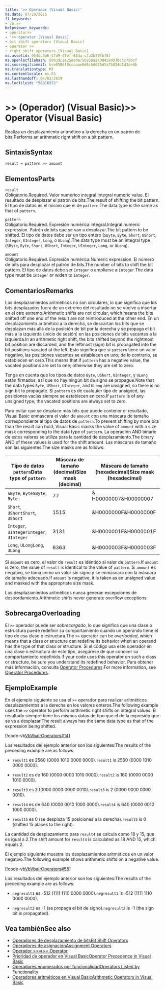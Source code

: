 ```yaml
---
title: '>> Operador (Visual Basic)'
ms.date: 07/20/2015
f1_keywords:
- vb.>>
helpviewer_keywords:
- operator>>
- '>> operator [Visual Basic]'
- bit shift operators [Visual Basic]
- operator >>
- right shift operators [Visual Basic]
ms.assetid: 054dc6a6-47d9-47ef-82da-cfa2b59fbf8f
ms.openlocfilehash: 8803dc2e25edde756958a243d429dd30c5c78bcf
ms.sourcegitcommit: bce0586f0cccaae6d6cbd625d5a7b824d1d3de4b
ms.translationtype: MT
ms.contentlocale: es-ES
ms.lasthandoff: 04/02/2019
ms.locfileid: "58816972"
---
```

# <a name="-operator-visual-basic"></a><span data-ttu-id="53644-102">>> (Operador) (Visual Basic)</span><span class="sxs-lookup"><span data-stu-id="53644-102">>> Operator (Visual Basic)</span></span>
<span data-ttu-id="53644-103">Realiza un desplazamiento aritmético a la derecha en un patrón de bits.</span><span class="sxs-lookup"><span data-stu-id="53644-103">Performs an arithmetic right shift on a bit pattern.</span></span>  
  
## <a name="syntax"></a><span data-ttu-id="53644-104">Sintaxis</span><span class="sxs-lookup"><span data-stu-id="53644-104">Syntax</span></span>  
  
```  
result = pattern >> amount  
```  
  
## <a name="parts"></a><span data-ttu-id="53644-105">Elementos</span><span class="sxs-lookup"><span data-stu-id="53644-105">Parts</span></span>  
 `result`  
 <span data-ttu-id="53644-106">Obligatorio.</span><span class="sxs-lookup"><span data-stu-id="53644-106">Required.</span></span> <span data-ttu-id="53644-107">Valor numérico integral.</span><span class="sxs-lookup"><span data-stu-id="53644-107">Integral numeric value.</span></span> <span data-ttu-id="53644-108">El resultado de desplazar el patrón de bits.</span><span class="sxs-lookup"><span data-stu-id="53644-108">The result of shifting the bit pattern.</span></span> <span data-ttu-id="53644-109">El tipo de datos es el mismo que el de `pattern`.</span><span class="sxs-lookup"><span data-stu-id="53644-109">The data type is the same as that of `pattern`.</span></span>  
  
 `pattern`  
 <span data-ttu-id="53644-110">Obligatorio.</span><span class="sxs-lookup"><span data-stu-id="53644-110">Required.</span></span> <span data-ttu-id="53644-111">Expresión numérica integral.</span><span class="sxs-lookup"><span data-stu-id="53644-111">Integral numeric expression.</span></span> <span data-ttu-id="53644-112">Patrón de bits que se van a desplazar.</span><span class="sxs-lookup"><span data-stu-id="53644-112">The bit pattern to be shifted.</span></span> <span data-ttu-id="53644-113">El tipo de datos debe ser un tipo entero (`SByte`, `Byte`, `Short`, `UShort`, `Integer`, `UInteger`, `Long`, o `ULong`).</span><span class="sxs-lookup"><span data-stu-id="53644-113">The data type must be an integral type (`SByte`, `Byte`, `Short`, `UShort`, `Integer`, `UInteger`, `Long`, or `ULong`).</span></span>  
  
 `amount`  
 <span data-ttu-id="53644-114">Obligatorio.</span><span class="sxs-lookup"><span data-stu-id="53644-114">Required.</span></span> <span data-ttu-id="53644-115">Expresión numérica.</span><span class="sxs-lookup"><span data-stu-id="53644-115">Numeric expression.</span></span> <span data-ttu-id="53644-116">El número de bits para desplazar el patrón de bits.</span><span class="sxs-lookup"><span data-stu-id="53644-116">The number of bits to shift the bit pattern.</span></span> <span data-ttu-id="53644-117">El tipo de datos debe ser `Integer` o ampliarse a `Integer`.</span><span class="sxs-lookup"><span data-stu-id="53644-117">The data type must be `Integer` or widen to `Integer`.</span></span>  
  
## <a name="remarks"></a><span data-ttu-id="53644-118">Comentarios</span><span class="sxs-lookup"><span data-stu-id="53644-118">Remarks</span></span>  
 <span data-ttu-id="53644-119">Los desplazamientos aritméticos no son circulares, lo que significa que los bits desplazados fuera de un extremo del resultado no se vuelve a insertar en el otro extremo.</span><span class="sxs-lookup"><span data-stu-id="53644-119">Arithmetic shifts are not circular, which means the bits shifted off one end of the result are not reintroduced at the other end.</span></span> <span data-ttu-id="53644-120">En un desplazamiento aritmético a la derecha, se descartan los bits que se desplazan más allá de la posición de bit por la derecha y se propaga el bit más a la izquierda (inicio de sesión) en las posiciones de bits vacantes a la izquierda.</span><span class="sxs-lookup"><span data-stu-id="53644-120">In an arithmetic right shift, the bits shifted beyond the rightmost bit position are discarded, and the leftmost (sign) bit is propagated into the bit positions vacated at the left.</span></span> <span data-ttu-id="53644-121">Esto significa que si `pattern` tiene un valor negativo, las posiciones vacantes se establecen en uno; de lo contrario, se establecen en cero.</span><span class="sxs-lookup"><span data-stu-id="53644-121">This means that if `pattern` has a negative value, the vacated positions are set to one; otherwise they are set to zero.</span></span>  
  
 <span data-ttu-id="53644-122">Tenga en cuenta que los tipos de datos `Byte`, `UShort`, `UInteger`, y `ULong` están firmados, así que no hay ningún bit de signo se propague.</span><span class="sxs-lookup"><span data-stu-id="53644-122">Note that the data types `Byte`, `UShort`, `UInteger`, and `ULong` are unsigned, so there is no sign bit to propagate.</span></span> <span data-ttu-id="53644-123">Si `pattern` es de cualquier tipo de unsigned, las posiciones vacías siempre se establecen en cero.</span><span class="sxs-lookup"><span data-stu-id="53644-123">If `pattern` is of any unsigned type, the vacated positions are always set to zero.</span></span>  
  
 <span data-ttu-id="53644-124">Para evitar que se desplace más bits que puede contener el resultado, Visual Basic enmascara el valor de `amount` con una máscara de tamaño correspondiente al tipo de datos de `pattern`.</span><span class="sxs-lookup"><span data-stu-id="53644-124">To prevent shifting by more bits than the result can hold, Visual Basic masks the value of `amount` with a size mask corresponding to the data type of `pattern`.</span></span> <span data-ttu-id="53644-125">La operación AND binario de estos valores se utiliza para la cantidad de desplazamiento.</span><span class="sxs-lookup"><span data-stu-id="53644-125">The binary AND of these values is used for the shift amount.</span></span> <span data-ttu-id="53644-126">Las máscaras de tamaño son las siguientes:</span><span class="sxs-lookup"><span data-stu-id="53644-126">The size masks are as follows:</span></span>  
  
|<span data-ttu-id="53644-127">Tipo de datos `pattern`</span><span class="sxs-lookup"><span data-stu-id="53644-127">Data type of `pattern`</span></span>|<span data-ttu-id="53644-128">Máscara de tamaño (decimal)</span><span class="sxs-lookup"><span data-stu-id="53644-128">Size mask (decimal)</span></span>|<span data-ttu-id="53644-129">Máscara de tamaño (hexadecimal)</span><span class="sxs-lookup"><span data-stu-id="53644-129">Size mask (hexadecimal)</span></span>|  
|----------------------------|---------------------------|-------------------------------|  
|<span data-ttu-id="53644-130">`SByte`, `Byte`</span><span class="sxs-lookup"><span data-stu-id="53644-130">`SByte`, `Byte`</span></span>|<span data-ttu-id="53644-131">7</span><span class="sxs-lookup"><span data-stu-id="53644-131">7</span></span>|<span data-ttu-id="53644-132">&AMP; H00000007</span><span class="sxs-lookup"><span data-stu-id="53644-132">&H00000007</span></span>|  
|<span data-ttu-id="53644-133">`Short`, `UShort`</span><span class="sxs-lookup"><span data-stu-id="53644-133">`Short`, `UShort`</span></span>|<span data-ttu-id="53644-134">15</span><span class="sxs-lookup"><span data-stu-id="53644-134">15</span></span>|<span data-ttu-id="53644-135">&H0000000F</span><span class="sxs-lookup"><span data-stu-id="53644-135">&H0000000F</span></span>|  
|<span data-ttu-id="53644-136">`Integer`, `UInteger`</span><span class="sxs-lookup"><span data-stu-id="53644-136">`Integer`, `UInteger`</span></span>|<span data-ttu-id="53644-137">31</span><span class="sxs-lookup"><span data-stu-id="53644-137">31</span></span>|<span data-ttu-id="53644-138">&H0000001F</span><span class="sxs-lookup"><span data-stu-id="53644-138">&H0000001F</span></span>|  
|<span data-ttu-id="53644-139">`Long`, `ULong`</span><span class="sxs-lookup"><span data-stu-id="53644-139">`Long`, `ULong`</span></span>|<span data-ttu-id="53644-140">63</span><span class="sxs-lookup"><span data-stu-id="53644-140">63</span></span>|<span data-ttu-id="53644-141">&H0000003F</span><span class="sxs-lookup"><span data-stu-id="53644-141">&H0000003F</span></span>|  
  
 <span data-ttu-id="53644-142">Si `amount` es cero, el valor de `result` es idéntico al valor de `pattern`.</span><span class="sxs-lookup"><span data-stu-id="53644-142">If `amount` is zero, the value of `result` is identical to the value of `pattern`.</span></span> <span data-ttu-id="53644-143">Si `amount` es negativo, se toma como un valor sin signo y se enmascara con la máscara de tamaño adecuado.</span><span class="sxs-lookup"><span data-stu-id="53644-143">If `amount` is negative, it is taken as an unsigned value and masked with the appropriate size mask.</span></span>  
  
 <span data-ttu-id="53644-144">Los desplazamientos aritméticos nunca generan excepciones de desbordamiento.</span><span class="sxs-lookup"><span data-stu-id="53644-144">Arithmetic shifts never generate overflow exceptions.</span></span>  
  
## <a name="overloading"></a><span data-ttu-id="53644-145">Sobrecarga</span><span class="sxs-lookup"><span data-stu-id="53644-145">Overloading</span></span>  
 <span data-ttu-id="53644-146">El `>>` operador puede ser *sobrecargado*, lo que significa que una clase o estructura puede redefinir su comportamiento cuando un operando tiene el tipo de esa clase o estructura.</span><span class="sxs-lookup"><span data-stu-id="53644-146">The `>>` operator can be *overloaded*, which means that a class or structure can redefine its behavior when an operand has the type of that class or structure.</span></span> <span data-ttu-id="53644-147">Si el código usa este operador en una clase o estructura de este tipo, asegúrese de que conocer su comportamiento redefinido.</span><span class="sxs-lookup"><span data-stu-id="53644-147">If your code uses this operator on such a class or structure, be sure you understand its redefined behavior.</span></span> <span data-ttu-id="53644-148">Para obtener más información, consulta [Operator Procedures](../../../visual-basic/programming-guide/language-features/procedures/operator-procedures.md).</span><span class="sxs-lookup"><span data-stu-id="53644-148">For more information, see [Operator Procedures](../../../visual-basic/programming-guide/language-features/procedures/operator-procedures.md).</span></span>  
  
## <a name="example"></a><span data-ttu-id="53644-149">Ejemplo</span><span class="sxs-lookup"><span data-stu-id="53644-149">Example</span></span>  
 <span data-ttu-id="53644-150">En el ejemplo siguiente se usa el `>>` operador para realizar aritméticos desplazamientos a la derecha en los valores enteros.</span><span class="sxs-lookup"><span data-stu-id="53644-150">The following example uses the `>>` operator to perform arithmetic right shifts on integral values.</span></span> <span data-ttu-id="53644-151">El resultado siempre tiene los mismos datos de tipo que el de la expresión que se va a desplazar.</span><span class="sxs-lookup"><span data-stu-id="53644-151">The result always has the same data type as that of the expression being shifted.</span></span>  
  
 [!code-vb[VbVbalrOperators#14](~/samples/snippets/visualbasic/VS_Snippets_VBCSharp/VbVbalrOperators/VB/Class1.vb#14)]  
  
 <span data-ttu-id="53644-152">Los resultados del ejemplo anterior son los siguientes:</span><span class="sxs-lookup"><span data-stu-id="53644-152">The results of the preceding example are as follows:</span></span>  
  
-   <span data-ttu-id="53644-153">`result1` es 2560 (0000 1010 0000 0000).</span><span class="sxs-lookup"><span data-stu-id="53644-153">`result1` is 2560 (0000 1010 0000 0000).</span></span>  
  
-   <span data-ttu-id="53644-154">`result2` es de 160 (0000 0000 1010 0000).</span><span class="sxs-lookup"><span data-stu-id="53644-154">`result2` is 160 (0000 0000 1010 0000).</span></span>  
  
-   <span data-ttu-id="53644-155">`result3` es 2 (0000 0000 0000 0010).</span><span class="sxs-lookup"><span data-stu-id="53644-155">`result3` is 2 (0000 0000 0000 0010).</span></span>  
  
-   <span data-ttu-id="53644-156">`result4` es de 640 (0000 0010 1000 0000).</span><span class="sxs-lookup"><span data-stu-id="53644-156">`result4` is 640 (0000 0010 1000 0000).</span></span>  
  
-   <span data-ttu-id="53644-157">`result5` es 0 (se desplaza 15 posiciones a la derecha).</span><span class="sxs-lookup"><span data-stu-id="53644-157">`result5` is 0 (shifted 15 places to the right).</span></span>  
  
 <span data-ttu-id="53644-158">La cantidad de desplazamiento para `result4` se calcula como 18 y 15, que es igual a 2.</span><span class="sxs-lookup"><span data-stu-id="53644-158">The shift amount for `result4` is calculated as 18 AND 15, which equals 2.</span></span>  
  
 <span data-ttu-id="53644-159">El ejemplo siguiente muestra los desplazamientos aritméticos en un valor negativo.</span><span class="sxs-lookup"><span data-stu-id="53644-159">The following example shows arithmetic shifts on a negative value.</span></span>  
  
 [!code-vb[VbVbalrOperators#55](~/samples/snippets/visualbasic/VS_Snippets_VBCSharp/VbVbalrOperators/VB/Class1.vb#55)]  
  
 <span data-ttu-id="53644-160">Los resultados del ejemplo anterior son los siguientes:</span><span class="sxs-lookup"><span data-stu-id="53644-160">The results of the preceding example are as follows:</span></span>  
  
-   <span data-ttu-id="53644-161">`negresult1` es -512 (1111 1110 0000 0000).</span><span class="sxs-lookup"><span data-stu-id="53644-161">`negresult1` is -512 (1111 1110 0000 0000).</span></span>  
  
-   <span data-ttu-id="53644-162">`negresult2` es -1 (se propaga el bit de signo).</span><span class="sxs-lookup"><span data-stu-id="53644-162">`negresult2` is -1 (the sign bit is propagated).</span></span>  
  
## <a name="see-also"></a><span data-ttu-id="53644-163">Vea también</span><span class="sxs-lookup"><span data-stu-id="53644-163">See also</span></span>

- [<span data-ttu-id="53644-164">Operadores de desplazamiento de bits</span><span class="sxs-lookup"><span data-stu-id="53644-164">Bit Shift Operators</span></span>](../../../visual-basic/language-reference/operators/bit-shift-operators.md)
- [<span data-ttu-id="53644-165">Operadores de asignación</span><span class="sxs-lookup"><span data-stu-id="53644-165">Assignment Operators</span></span>](../../../visual-basic/language-reference/operators/assignment-operators.md)
- [<span data-ttu-id="53644-166">Operador >>=</span><span class="sxs-lookup"><span data-stu-id="53644-166">>>= Operator</span></span>](../../../visual-basic/language-reference/operators/right-shift-assignment-operator.md)
- [<span data-ttu-id="53644-167">Prioridad de operador en Visual Basic</span><span class="sxs-lookup"><span data-stu-id="53644-167">Operator Precedence in Visual Basic</span></span>](../../../visual-basic/language-reference/operators/operator-precedence.md)
- [<span data-ttu-id="53644-168">Operadores enumerados por funcionalidad</span><span class="sxs-lookup"><span data-stu-id="53644-168">Operators Listed by Functionality</span></span>](../../../visual-basic/language-reference/operators/operators-listed-by-functionality.md)
- [<span data-ttu-id="53644-169">Operadores aritméticos en Visual Basic</span><span class="sxs-lookup"><span data-stu-id="53644-169">Arithmetic Operators in Visual Basic</span></span>](../../../visual-basic/programming-guide/language-features/operators-and-expressions/arithmetic-operators.md)
